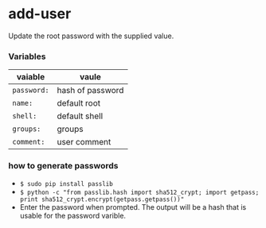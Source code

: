 # add-user

Update the root password with the supplied value.

### Variables
| vaiable | vaule |
|---------|-------|
| `password:`| hash of password |
| `name:` | default root |
| `shell:` | default shell |
| `groups:` | groups |
| `comment:` | user comment |

### how to generate passwords

* `$ sudo pip install passlib` 
* `$ python -c "from passlib.hash import sha512_crypt; import getpass; print sha512_crypt.encrypt(getpass.getpass())"` 
* Enter the password when prompted. The output will be a hash that is usable for the password varible.

